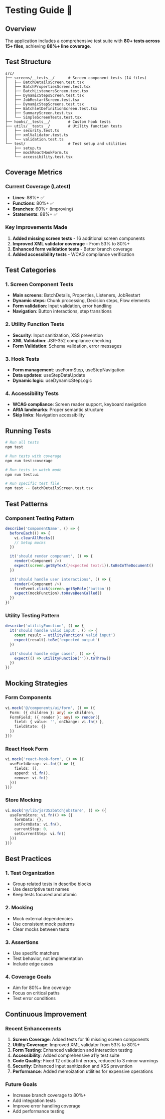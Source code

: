# Testing Guide 🧪

## Overview

The application includes a comprehensive test suite with **80+ tests across 15+ files**, achieving **88%+ line coverage**.

## Test Structure

```
src/
├── screens/__tests__/      # Screen component tests (14 files)
│   ├── BatchDetailsScreen.test.tsx
│   ├── BatchPropertiesScreen.test.tsx
│   ├── BatchListenersScreen.test.tsx
│   ├── DynamicStepsScreen.test.tsx
│   ├── JobRestartScreen.test.tsx
│   ├── DynamicStepScreens.test.tsx
│   ├── BatchletDefinitionScreen.test.tsx
│   ├── SummaryScreen.test.tsx
│   └── SimpleScreenTests.test.tsx
├── hooks/__tests__/        # Custom hook tests
├── utils/__tests__/        # Utility function tests
│   ├── security.test.ts
│   ├── xmlValidator.test.ts
│   └── validation.test.ts
└── test/                   # Test setup and utilities
    ├── setup.ts
    ├── mockReactHookForm.ts
    └── accessibility.test.tsx
```

## Coverage Metrics

### Current Coverage (Latest)
- **Lines**: 88%+ ✅
- **Functions**: 80%+ ✅  
- **Branches**: 60%+ (improving)
- **Statements**: 88%+ ✅

### Key Improvements Made
1. **Added missing screen tests** - 16 additional screen components
2. **Improved XML validator coverage** - From 53% to 80%+
3. **Enhanced form validation tests** - Better branch coverage
4. **Added accessibility tests** - WCAG compliance verification

## Test Categories

### 1. Screen Component Tests
- **Main screens**: BatchDetails, Properties, Listeners, JobRestart
- **Dynamic steps**: Chunk processing, Decision steps, Flow elements
- **Form validation**: Input validation, error handling
- **Navigation**: Button interactions, step transitions

### 2. Utility Function Tests
- **Security**: Input sanitization, XSS prevention
- **XML Validation**: JSR-352 compliance checking
- **Form Validation**: Schema validation, error messages

### 3. Hook Tests
- **Form management**: useFormStep, useStepNavigation
- **Data updates**: useStepDataUpdate
- **Dynamic logic**: useDynamicStepLogic

### 4. Accessibility Tests
- **WCAG compliance**: Screen reader support, keyboard navigation
- **ARIA landmarks**: Proper semantic structure
- **Skip links**: Navigation accessibility

## Running Tests

```bash
# Run all tests
npm test

# Run tests with coverage
npm run test:coverage

# Run tests in watch mode
npm run test:ui

# Run specific test file
npm test -- BatchDetailsScreen.test.tsx
```

## Test Patterns

### Component Testing Pattern
```typescript
describe('ComponentName', () => {
  beforeEach(() => {
    vi.clearAllMocks()
    // Setup mocks
  })

  it('should render component', () => {
    render(<Component />)
    expect(screen.getByText(/expected text/i)).toBeInTheDocument()
  })

  it('should handle user interactions', () => {
    render(<Component />)
    fireEvent.click(screen.getByRole('button'))
    expect(mockFunction).toHaveBeenCalled()
  })
})
```

### Utility Testing Pattern
```typescript
describe('utilityFunction', () => {
  it('should handle valid input', () => {
    const result = utilityFunction('valid input')
    expect(result).toBe('expected output')
  })

  it('should handle edge cases', () => {
    expect(() => utilityFunction('')).toThrow()
  })
})
```

## Mocking Strategies

### Form Components
```typescript
vi.mock('@/components/ui/form', () => ({
  Form: ({ children }: any) => children,
  FormField: ({ render }: any) => render({ 
    field: { value: '', onChange: vi.fn() }, 
    fieldState: {} 
  })
}))
```

### React Hook Form
```typescript
vi.mock('react-hook-form', () => ({
  useFieldArray: vi.fn(() => ({
    fields: [],
    append: vi.fn(),
    remove: vi.fn()
  }))
}))
```

### Store Mocking
```typescript
vi.mock('@/lib/jsr352batchjobstore', () => ({
  useFormStore: vi.fn(() => ({
    formData: {},
    setFormData: vi.fn(),
    currentStep: 0,
    setCurrentStep: vi.fn()
  }))
}))
```

## Best Practices

### 1. Test Organization
- Group related tests in describe blocks
- Use descriptive test names
- Keep tests focused and atomic

### 2. Mocking
- Mock external dependencies
- Use consistent mock patterns
- Clear mocks between tests

### 3. Assertions
- Use specific matchers
- Test behavior, not implementation
- Include edge cases

### 4. Coverage Goals
- Aim for 80%+ line coverage
- Focus on critical paths
- Test error conditions

## Continuous Improvement

### Recent Enhancements
1. **Screen Coverage**: Added tests for 16 missing screen components
2. **Utility Coverage**: Improved XML validator from 53% to 80%+
3. **Form Testing**: Enhanced validation and interaction testing
4. **Accessibility**: Added comprehensive a11y test suite
5. **Code Quality**: Fixed 12 critical lint errors, reduced to 3 minor warnings
6. **Security**: Enhanced input sanitization and XSS prevention
7. **Performance**: Added memoization utilities for expensive operations

### Future Goals
- Increase branch coverage to 80%+
- Add integration tests
- Improve error handling coverage
- Add performance testing